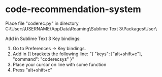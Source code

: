 # code-recommendation-system
Place file "coderec.py" in directory C:\Users\USERNAME\AppData\Roaming\Sublime Text 3\Packages\User\

Add in Sublime Text 3 Key bindings:
  1. Go to Preferences -> Key bindings.
  2. Add in [] brackets the following line: "{ "keys": ["alt+shift+c"], "command": "coderecsys" }"
  3. Place your cursor on line with some function
  4. Press "alt+shift+c"